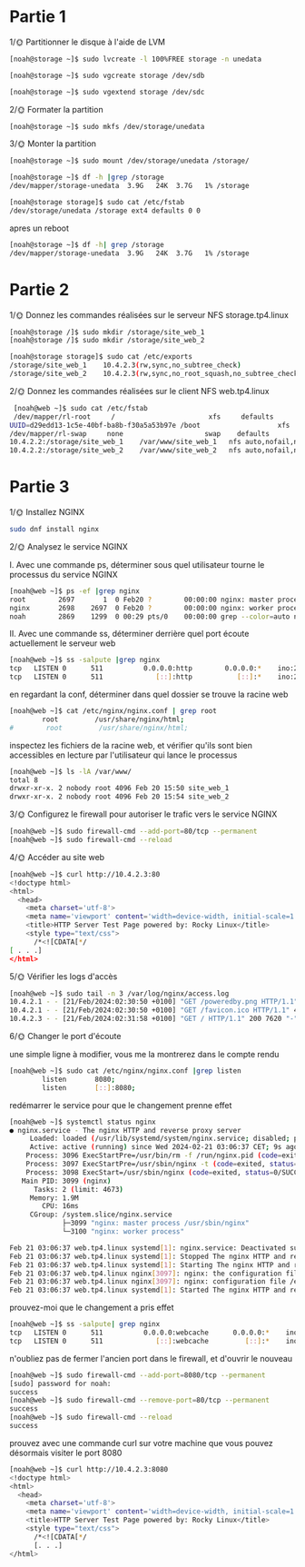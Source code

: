 # Partie 1

1/🌞 Partitionner le disque à l'aide de LVM
```bash
[noah@storage ~]$ sudo lvcreate -l 100%FREE storage -n unedata
```

```bash
[noah@storage ~]$ sudo vgcreate storage /dev/sdb
```

```bash
[noah@storage ~]$ sudo vgextend storage /dev/sdc
```

2/🌞 Formater la partition

```bash
[noah@storage ~]$ sudo mkfs /dev/storage/unedata
```

3/🌞 Monter la partition

```bash
[noah@storage ~]$ sudo mount /dev/storage/unedata /storage/
```

```bash
[noah@storage ~]$ df -h |grep /storage
/dev/mapper/storage-unedata  3.9G   24K  3.7G   1% /storage
```

```bash
[noah@storage storage]$ sudo cat /etc/fstab
/dev/storage/unedata /storage ext4 defaults 0 0
```

apres un reboot
```bash
[noah@storage ~]$ df -h| grep /storage
/dev/mapper/storage-unedata  3.9G   24K  3.7G   1% /storage
```
# Partie 2

1/🌞 Donnez les commandes réalisées sur le serveur NFS storage.tp4.linux
```bash
[noah@storage /]$ sudo mkdir /storage/site_web_1
[noah@storage /]$ sudo mkdir /storage/site_web_2

[noah@storage storage]$ sudo cat /etc/exports
/storage/site_web_1    10.4.2.3(rw,sync,no_subtree_check)
/storage/site_web_2    10.4.2.3(rw,sync,no_root_squash,no_subtree_check)
```
2/🌞 Donnez les commandes réalisées sur le client NFS web.tp4.linux
```bash
 [noah@web ~]$ sudo cat /etc/fstab
 /dev/mapper/rl-root     /                       xfs     defaults        0 0
UUID=d29edd13-1c5e-40bf-ba8b-f30a5a53b97e /boot                   xfs     defaults        0 0
/dev/mapper/rl-swap     none                    swap    defaults        0 0
10.4.2.2:/storage/site_web_1    /var/www/site_web_1   nfs auto,nofail,noatime,nolock,intr,tcp,actimeo=1800 0 0
10.4.2.2:/storage/site_web_2    /var/www/site_web_2   nfs auto,nofail,noatime,nolock,intr,tcp,actimeo=1800 0 0
```

# Partie 3

1/🌞 Installez NGINX

```bash
sudo dnf install nginx
```

2/🌞 Analysez le service NGINX

I. Avec une commande ps, déterminer sous quel utilisateur tourne le processus du service NGINX
```bash
[noah@web ~]$ ps -ef |grep nginx
root        2697       1  0 Feb20 ?        00:00:00 nginx: master process /usr/sbin/nginx
nginx       2698    2697  0 Feb20 ?        00:00:00 nginx: worker process
noah        2869    1299  0 00:29 pts/0    00:00:00 grep --color=auto nginx
```
II. Avec une commande ss, déterminer derrière quel port écoute actuellement le serveur web
```bash
[noah@web ~]$ ss -salpute |grep nginx
tcp   LISTEN 0      511          0.0.0.0:http        0.0.0.0:*    ino:29049 sk:49 cgroup:/system.slice/nginx.service <->
tcp   LISTEN 0      511             [::]:http           [::]:*    ino:29050 sk:4c cgroup:/system.slice/nginx.service v6only:1 <->
```
en regardant la conf, déterminer dans quel dossier se trouve la racine web
```bash
[noah@web ~]$ cat /etc/nginx/nginx.conf | grep root
        root         /usr/share/nginx/html;
#        root         /usr/share/nginx/html;
```

inspectez les fichiers de la racine web, et vérifier qu'ils sont bien accessibles en lecture par l'utilisateur qui lance le processus
```bash
[noah@web ~]$ ls -lA /var/www/
total 8
drwxr-xr-x. 2 nobody root 4096 Feb 20 15:50 site_web_1
drwxr-xr-x. 2 nobody root 4096 Feb 20 15:54 site_web_2
```

3/🌞 Configurez le firewall pour autoriser le trafic vers le service NGINX

```bash
[noah@web ~]$ sudo firewall-cmd --add-port=80/tcp --permanent
[noah@web ~]$ sudo firewall-cmd --reload
```

4/🌞 Accéder au site web

```bash
[noah@web ~]$ curl http://10.4.2.3:80
<!doctype html>
<html>
  <head>
    <meta charset='utf-8'>
    <meta name='viewport' content='width=device-width, initial-scale=1'>
    <title>HTTP Server Test Page powered by: Rocky Linux</title>
    <style type="text/css">
      /*<![CDATA[*/
[ . . .]
</html>
```

5/🌞 Vérifier les logs d'accès

```bash
[noah@web ~]$ sudo tail -n 3 /var/log/nginx/access.log
10.4.2.1 - - [21/Feb/2024:02:30:50 +0100] "GET /poweredby.png HTTP/1.1" 200 368 "http://10.4.2.3/" "Mozilla/5.0 (Windows NT 10.0; Win64; x64; rv:122.0) Gecko/20100101 Firefox/122.0" "-"
10.4.2.1 - - [21/Feb/2024:02:30:50 +0100] "GET /favicon.ico HTTP/1.1" 404 3332 "http://10.4.2.3/" "Mozilla/5.0 (Windows NT 10.0; Win64; x64; rv:122.0) Gecko/20100101 Firefox/122.0" "-"
10.4.2.3 - - [21/Feb/2024:02:31:58 +0100] "GET / HTTP/1.1" 200 7620 "-" "curl/7.76.1" "-"
```

6/🌞 Changer le port d'écoute

une simple ligne à modifier, vous me la montrerez dans le compte rendu

```bash
[noah@web ~]$ sudo cat /etc/nginx/nginx.conf |grep listen
        listen       8080;
        listen       [::]:8080;
```
redémarrer le service pour que le changement prenne effet

```bash
[noah@web ~]$ systemctl status nginx
● nginx.service - The nginx HTTP and reverse proxy server
     Loaded: loaded (/usr/lib/systemd/system/nginx.service; disabled; preset: disabled)
     Active: active (running) since Wed 2024-02-21 03:06:37 CET; 9s ago
    Process: 3096 ExecStartPre=/usr/bin/rm -f /run/nginx.pid (code=exited, status=0/SUCCESS)
    Process: 3097 ExecStartPre=/usr/sbin/nginx -t (code=exited, status=0/SUCCESS)
    Process: 3098 ExecStart=/usr/sbin/nginx (code=exited, status=0/SUCCESS)
   Main PID: 3099 (nginx)
      Tasks: 2 (limit: 4673)
     Memory: 1.9M
        CPU: 16ms
     CGroup: /system.slice/nginx.service
             ├─3099 "nginx: master process /usr/sbin/nginx"
             └─3100 "nginx: worker process"

Feb 21 03:06:37 web.tp4.linux systemd[1]: nginx.service: Deactivated successfully.
Feb 21 03:06:37 web.tp4.linux systemd[1]: Stopped The nginx HTTP and reverse proxy server.
Feb 21 03:06:37 web.tp4.linux systemd[1]: Starting The nginx HTTP and reverse proxy server...
Feb 21 03:06:37 web.tp4.linux nginx[3097]: nginx: the configuration file /etc/nginx/nginx.conf syntax is ok
Feb 21 03:06:37 web.tp4.linux nginx[3097]: nginx: configuration file /etc/nginx/nginx.conf test is successful
Feb 21 03:06:37 web.tp4.linux systemd[1]: Started The nginx HTTP and reverse proxy server.
```

prouvez-moi que le changement a pris effet

```bash
[noah@web ~]$ ss -salpute| grep nginx
tcp   LISTEN 0      511          0.0.0.0:webcache      0.0.0.0:*    ino:33264 sk:54 cgroup:/system.slice/nginx.service <->
tcp   LISTEN 0      511             [::]:webcache         [::]:*    ino:33265 sk:55 cgroup:/system.slice/nginx.service v6only:1 <->
```

n'oubliez pas de fermer l'ancien port dans le firewall, et d'ouvrir le nouveau

```bash
[noah@web ~]$ sudo firewall-cmd --add-port=8080/tcp --permanent
[sudo] password for noah:
success
[noah@web ~]$ sudo firewall-cmd --remove-port=80/tcp --permanent
success
[noah@web ~]$ sudo firewall-cmd --reload
success
```

prouvez avec une commande curl sur votre machine que vous pouvez désormais visiter le port 8080

```bash
[noah@web ~]$ curl http://10.4.2.3:8080
<!doctype html>
<html>
  <head>
    <meta charset='utf-8'>
    <meta name='viewport' content='width=device-width, initial-scale=1'>
    <title>HTTP Server Test Page powered by: Rocky Linux</title>
    <style type="text/css">
      /*<![CDATA[*/
      [. . .]
</html>
```

